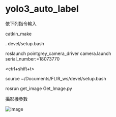 # yolo3_auto_label

依下列指令輸入

catkin_make

. devel/setup.bash

roslaunch pointgrey_camera_driver camera.launch serial_number:=18073770

<ctrl+shift+t>

source ~/Documents/FLIR_ws/devel/setup.bash

rosrun get_image Get_Image.py

攝影機參數

![image](https://raw.githubusercontent.com/TheSy30/yolo3_auto_label/master/pic/Screenshot%20from%202019-07-01%2011-19-07.png)
